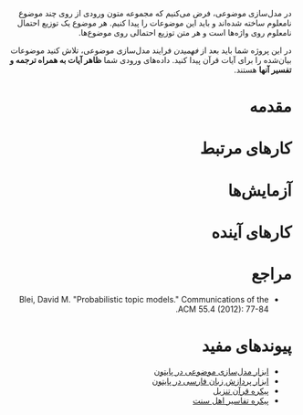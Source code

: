 <div dir=rtl>

در مدل‌سازی موضوعی، فرض می‌کنیم که مجموعه متون ورودی از روی چند موضوع نامعلوم ساخته شده‌اند و باید این موضوعات را پیدا کنیم. هر موضوع یک توزیع احتمال نامعلوم روی واژه‌ها است و هر متن توزیع احتمالی روی موضوع‌ها.

در این پروژه شما باید بعد از *فهمیدن* فرایند مدل‌سازی موضوعی، تلاش کنید موضوعات بیان‌شده را برای آیات قرآن پیدا کنید. داده‌های ورودی شما **ظاهر آیات به همراه ترجمه و تفسیر آنها** هستند.

# مقدمه

# کارهای مرتبط

# آزمایش‌ها
 
# کارهای آینده

# مراجع
+ Blei, David M. "Probabilistic topic models." Communications of the ACM 55.4 (2012): 77-84.

# پیوندهای مفید
+ [ابزار مدل‌سازی موضوعی در پایتون](https://github.com/piskvorky/gensim)
+ [ابزار پردازش زبان فارسی در پایتون](http://www.sobhe.ir/hazm)
+ [پیکره قرآن تنزیل](http://tanzil.net/wiki/Resources)
+ [پیکره تفاسیر اهل سنت](http://www.textminingthequran.com/wiki/Tasir_corpus)
